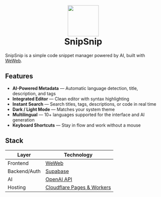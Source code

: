 # <div align="center"><img src="https://snipsnip.tools/cgi/image/snipsnip_favicon_BlWH_cMzHEbSgmezgT74f.png?width=200&quality=100&height=200" width="100"/></br>SnipSnip</div>

SnipSnip is a simple code snippet manager powered by AI, built with [WeWeb](https://weweb.io/).

## Features

- **AI-Powered Metadata** — Automatic language detection, title, description, and tags
- **Integrated Editor** — Clean editor with syntax highlighting
- **Instant Search** — Search titles, tags, descriptions, or code in real time
- **Dark / Light Mode** — Matches your system theme
- **Multilingual** — 10+ languages supported for the interface and AI generation
- **Keyboard Shortcuts** — Stay in flow and work without a mouse

## Stack

| Layer       | Technology |
|-------------|------------|
| Frontend    | [WeWeb](https://weweb.io/) |
| Backend/Auth| [Supabase](https://supabase.com/) |
| AI          | [OpenAI API](https://platform.openai.com/) |
| Hosting     | [Cloudflare Pages & Workers](https://pages.cloudflare.com/) |
